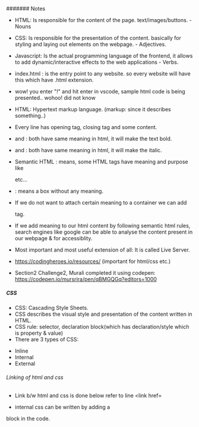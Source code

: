 ####### Notes

- HTML: Is responsible for the content of the page. text/images/buttons. - Nouns
- CSS: Is responsible for the presentation of the content. basically for styling and laying out elements on the webpage. - Adjectives.
- Javascript: Is the actual programming language of the frontend, it allows to add dynamic/interactive effects to the web applications - Verbs.
- index.html : is the entry point to any website. so every website will have this which have .html extension.
- wow! you enter "!" and hit enter in vscode, sample html code is being presented.. wohoo! did not know
- HTML: Hypertext markup language. (markup: since it describes something..)
- Every line has opening tag, closing tag and some content.

- <b></b> and <strong></strong> : both have same meaning in html, it will make the text bold.
- <i></i> and <em></em> : both have same meaning in html, it will make the italic.
- Semantic HTML : means, some HTML tags have meaning and purpose like <strong></strong> <em></em> <nav></nav> <div></div>etc... 
- <div></div> : means a box without any meaning.
- If we do not want to attach certain meaning to a container we can add <div> tag.
- If we add meaning to our html content by following semantic html rules, search engines like google can be able to analyse the content present in our webpage & for accessiblity.
- Most important and most useful extension of all: It is called Live Server.
- https://codingheroes.io/resources/ (important for html/css etc.)
- Section2 Challenge2, Murali completed it using codepen: https://codepen.io/mursrira/pen/qBMGQGq?editors=1000


##### CSS
- CSS: Cascading Style Sheets.
- CSS describes the visual style and presentation of the content written in HTML.
- CSS rule: selector, declaration block(which has declaration/style which is property & value)
- There are 3 types of CSS:
 * Inline
 * Internal
 * External

###### Linking of html and css
- Link b/w html and css is done below refer to line <link href=
<head>
<!-- metadata: It means data about the data -->
<meta charset="UTF-8" />
<link href="style.css" rel="stylesheet"/>
<title>The Basic Language of Web: HTML</title>
</head>


- internal css can be written by adding a
<style></style>  block in the code.
